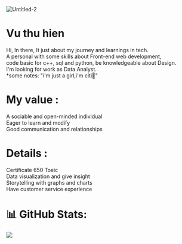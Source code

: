 ![Untitled-2](https://github.com/user-attachments/assets/dd597968-1de3-4ebd-b2b1-25842eec6f84)







# Vu thu hien

Hi, In there, It just about my journey and learnings in tech.</br>
A personal with some skills about Front-end web development,<br>code basic for c++, sql and python, be knowledgeable about Design.</br>
I'm looking for work as Data Analyst.</br>
*some notes: "i'm just a girl,i'm citi🎀"

# My value :
A sociable and open-minded individual</br>
Eager to learn and modify</br>
Good communication and relationships</br>

# Details : 
Certificate 650 Toeic</br>
Data visualization and give insight</br>
Storytelling with graphs and charts</br>
Have customer service experience 

# 📊 GitHub Stats:
![](https://github-readme-stats.vercel.app/api/top-langs/?username=vthuhien&theme=nord&hide_border=false&include_all_commits=false&count_private=true&layout=compact)

